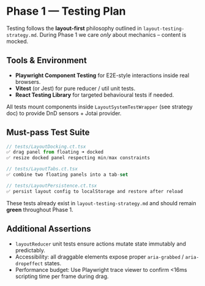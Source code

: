 # Phase 1 — Testing Plan

Testing follows the **layout-first** philosophy outlined in `layout-testing-strategy.md`. During Phase 1 we care *only* about mechanics – content is mocked.

## Tools & Environment

- **Playwright Component Testing** for E2E-style interactions inside real browsers.
- **Vitest** (or Jest) for pure reducer / util unit tests.
- **React Testing Library** for targeted behavioural tests if needed.

All tests mount components inside `LayoutSystemTestWrapper` (see strategy doc) to provide DnD sensors + Jotai provider.

## Must-pass Test Suite

```typescript
// tests/LayoutDocking.ct.tsx
✅ drag panel from floating ➜ docked
✅ resize docked panel respecting min/max constraints

// tests/LayoutTabs.ct.tsx
✅ combine two floating panels into a tab-set

// tests/LayoutPersistence.ct.tsx
✅ persist layout config to localStorage and restore after reload
```

These tests already exist in `layout-testing-strategy.md` and should remain **green** throughout Phase 1.

## Additional Assertions

- `layoutReducer` unit tests ensure actions mutate state immutably and predictably.
- Accessibility: all draggable elements expose proper `aria-grabbed` / `aria-dropeffect` states.
- Performance budget: Use Playwright trace viewer to confirm <16ms scripting time per frame during drag. 